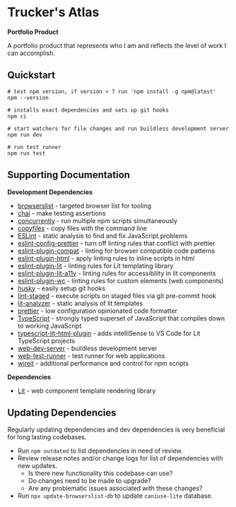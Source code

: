 # Trucker's Atlas

**Portfolio Product**

A portfolio product that represents who I am and reflects the level of work I can accomplish.

## Quickstart

```shell
# test npm version, if version < 7 run 'npm install -g npm@latest'
npm --version

# installs exact dependencies and sets up git hooks
npm ci

# start watchers for file changes and run buildless development server
npm run dev

# run test runner
npm run test
```

## Supporting Documentation

**Development Dependencies**

-   [browserslist](https://github.com/browserslist/browserslist) - targeted browser list for tooling
-   [chai](https://www.chaijs.com/) - make testing assertions
-   [concurrently](https://github.com/open-cli-tools/concurrently) - run multiple npm scripts simultaneously
-   [copyfiles](https://github.com/calvinmetcalf/copyfiles) - copy files with the command line
-   [ESLint](https://eslint.org) - static analysis to find and fix JavaScript problems
-   [eslint-config-prettier](https://github.com/prettier/eslint-config-prettier) - turn off linting rules that conflict with prettier
-   [eslint-plugin-compat](https://github.com/amilajack/eslint-plugin-compat) - linting for browser compatible code patterns
-   [eslint-plugin-html](https://github.com/BenoitZugmeyer/eslint-plugin-html) - apply linting rules to inline scripts in html
-   [eslint-plugin-lit](https://github.com/43081j/eslint-plugin-lit) - linting rules for Lit templating library
-   [eslint-plugin-lit-a11y](https://open-wc.org/docs/linting/eslint-plugin-lit-a11y/overview/) - linting rules for accessibility in lit components
-   [eslint-plugin-wc](https://github.com/43081j/eslint-plugin-wc) - linting rules for custom elements (web components)
-   [husky](https://github.com/typicode/husky) - easily setup git hooks
-   [lint-staged](https://github.com/okonet/lint-staged) - execute scripts on staged files via git pre-commit hook
-   [lit-analyzer](https://github.com/runem/lit-analyzer/tree/master/packages/lit-analyzer) - static analysis of lit templates
-   [prettier](https://prettier.io) - low configuration opinionated code formatter
-   [TypeScript](https://www.typescriptlang.org/) - strongly typed superset of JavaScript that compiles down to working JavaScript
-   [typescript-lit-html-plugin](https://github.com/microsoft/typescript-lit-html-plugin) - adds intelliSense to VS Code for Lit TypeScript projects
-   [web-dev-server](https://modern-web.dev/docs/dev-server/overview/) - buildless development server
-   [web-test-runner](https://modern-web.dev/docs/test-runner/overview/) - test runner for web applications
-   [wireit](https://github.com/google/wireit) - additional performance and control for npm scripts

**Dependencies**

-   [Lit](https://lit.dev) - web component template rendering library

## Updating Dependencies

Regularly updating dependencies and dev dependencies is very beneficial for long lasting codebases.

-   Run `npm outdated` to list dependencies in need of review.
-   Review release notes and/or change logs for list of dependencies with new updates.
    -   Is there new functionality this codebase can use?
    -   Do changes need to be made to upgrade?
    -   Are any problematic issues associated with these changes?
-   Run `npx update-browserslist-db` to update `caniuse-lite` database.
